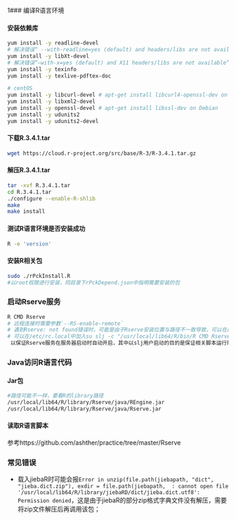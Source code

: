 ﻿1### 编译R语言环境
#### 安装依赖库
```bash
yum install -y readline-devel      
# 解决错误“ --with-readline=yes (default) and headers/libs are not available”
yum install -y libXt-devel         
# 解决错误“–with-x=yes (default) and X11 headers/libs are not available”
yum install -y texinfo
yum install -y texlive-pdftex-doc

# centOS
yum install -y libcurl-devel # apt-get install libcurl4-openssl-dev on Debian
yum install -y libxml2-devel
yum install -y openssl-devel # apt-get install libssl-dev on Debian
yum install -y udunits2
yum install -y udunits2-devel
```

#### 下载R.3.4.1.tar
```bash
wget https://cloud.r-project.org/src/base/R-3/R-3.4.1.tar.gz
```

#### 解压R.3.4.1.tar
```bash
tar -xvf R.3.4.1.tar
cd R.3.4.1.tar
./configure --enable-R-shlib
make
make install
```

#### 测试R语言环境是否安装成功
```bash
R -e 'version'
```

#### 安装R相关包
```bash
sudo ./rPckInstall.R	
#以root权限进行安装，同目录下rPckDepend.json中指明需要安装的包
```

### 启动Rserve服务
```bash
R CMD Rserve	
# 远程连接时需要参数`--RS-enable-remote`
# 遇到Rserve: not found错误时，可能是由于Rserve安装位置与路径不一致导致，可以在/usr/local/lib64/R/bin/创建软连接：ln -s /usr/lib64/R/library/Rserve/libs/Rserve Rserve
# 可以在/etc/rc.local中加入su slj -c "/usr/local/lib64/R/bin/R CMD Rserve --RS-conf /home/slj/Rserv_conf/Rserv.conf"
 以保证Rserve服务在服务器启动时自动开启，其中以slj用户启动的目的是保证相关脚本运行环境与其中代码逻辑保持一致，如以root身份启动Rserve，则需要在/root下增加/log、/sna、/topic_model、/topic_model/data等目录及基础数据文件以供脚本使用
```

### Java访问R语言代码

#### Jar包
```bash
#路径可能不一样，要看R的library路径
/usr/local/lib64/R/library/Rserve/java/REngine.jar 
/usr/local/lib64/R/library/Rserve/java/Rserve.jar
```

#### 读取R语言脚本
参考https://github.com/ashther/practice/tree/master/Rserve

### 常见错误
* 载入jiebaR时可能会报`Error in unzip(file.path(jiebapath, "dict", "jieba.dict.zip"), exdir = file.path(jiebapath,  : cannot open file '/usr/local/lib64/R/library/jiebaRD/dict/jieba.dict.utf8': Permission denied`，这是由于jiebaR的部分zip格式字典文件没有解压，需要将zip文件解压后再调用该包；

